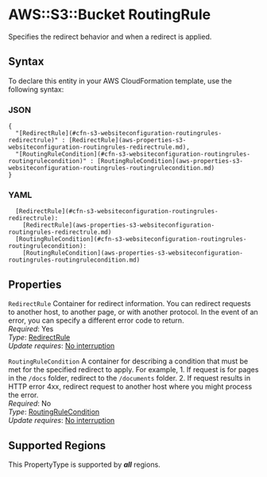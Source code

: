 # AWS::S3::Bucket RoutingRule<a name="aws-properties-s3-websiteconfiguration-routingrules"></a>

Specifies the redirect behavior and when a redirect is applied\.

## Syntax<a name="aws-properties-s3-websiteconfiguration-routingrules-syntax"></a>

To declare this entity in your AWS CloudFormation template, use the following syntax:

### JSON<a name="aws-properties-s3-websiteconfiguration-routingrules-syntax.json"></a>

```
{
  "[RedirectRule](#cfn-s3-websiteconfiguration-routingrules-redirectrule)" : [RedirectRule](aws-properties-s3-websiteconfiguration-routingrules-redirectrule.md),
  "[RoutingRuleCondition](#cfn-s3-websiteconfiguration-routingrules-routingrulecondition)" : [RoutingRuleCondition](aws-properties-s3-websiteconfiguration-routingrules-routingrulecondition.md)
}
```

### YAML<a name="aws-properties-s3-websiteconfiguration-routingrules-syntax.yaml"></a>

```
  [RedirectRule](#cfn-s3-websiteconfiguration-routingrules-redirectrule): 
    [RedirectRule](aws-properties-s3-websiteconfiguration-routingrules-redirectrule.md)
  [RoutingRuleCondition](#cfn-s3-websiteconfiguration-routingrules-routingrulecondition): 
    [RoutingRuleCondition](aws-properties-s3-websiteconfiguration-routingrules-routingrulecondition.md)
```

## Properties<a name="aws-properties-s3-websiteconfiguration-routingrules-properties"></a>

`RedirectRule`  <a name="cfn-s3-websiteconfiguration-routingrules-redirectrule"></a>
Container for redirect information\. You can redirect requests to another host, to another page, or with another protocol\. In the event of an error, you can specify a different error code to return\.  
*Required*: Yes  
*Type*: [RedirectRule](aws-properties-s3-websiteconfiguration-routingrules-redirectrule.md)  
*Update requires*: [No interruption](https://docs.aws.amazon.com/AWSCloudFormation/latest/UserGuide/using-cfn-updating-stacks-update-behaviors.html#update-no-interrupt)

`RoutingRuleCondition`  <a name="cfn-s3-websiteconfiguration-routingrules-routingrulecondition"></a>
A container for describing a condition that must be met for the specified redirect to apply\. For example, 1\. If request is for pages in the `/docs` folder, redirect to the `/documents` folder\. 2\. If request results in HTTP error 4xx, redirect request to another host where you might process the error\.  
*Required*: No  
*Type*: [RoutingRuleCondition](aws-properties-s3-websiteconfiguration-routingrules-routingrulecondition.md)  
*Update requires*: [No interruption](https://docs.aws.amazon.com/AWSCloudFormation/latest/UserGuide/using-cfn-updating-stacks-update-behaviors.html#update-no-interrupt)

## Supported Regions

This PropertyType is supported by ***all*** regions.